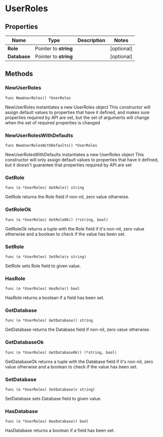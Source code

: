 # UserRoles

## Properties

|Name | Type | Description | Notes|
|------------ | ------------- | ------------- | -------------|
|**Role** | Pointer to **string** |  | [optional] |
|**Database** | Pointer to **string** |  | [optional] |

## Methods

### NewUserRoles

`func NewUserRoles() *UserRoles`

NewUserRoles instantiates a new UserRoles object
This constructor will assign default values to properties that have it defined,
and makes sure properties required by API are set, but the set of arguments
will change when the set of required properties is changed

### NewUserRolesWithDefaults

`func NewUserRolesWithDefaults() *UserRoles`

NewUserRolesWithDefaults instantiates a new UserRoles object
This constructor will only assign default values to properties that have it defined,
but it doesn't guarantee that properties required by API are set

### GetRole

`func (o *UserRoles) GetRole() string`

GetRole returns the Role field if non-nil, zero value otherwise.

### GetRoleOk

`func (o *UserRoles) GetRoleOk() (*string, bool)`

GetRoleOk returns a tuple with the Role field if it's non-nil, zero value otherwise
and a boolean to check if the value has been set.

### SetRole

`func (o *UserRoles) SetRole(v string)`

SetRole sets Role field to given value.

### HasRole

`func (o *UserRoles) HasRole() bool`

HasRole returns a boolean if a field has been set.

### GetDatabase

`func (o *UserRoles) GetDatabase() string`

GetDatabase returns the Database field if non-nil, zero value otherwise.

### GetDatabaseOk

`func (o *UserRoles) GetDatabaseOk() (*string, bool)`

GetDatabaseOk returns a tuple with the Database field if it's non-nil, zero value otherwise
and a boolean to check if the value has been set.

### SetDatabase

`func (o *UserRoles) SetDatabase(v string)`

SetDatabase sets Database field to given value.

### HasDatabase

`func (o *UserRoles) HasDatabase() bool`

HasDatabase returns a boolean if a field has been set.


